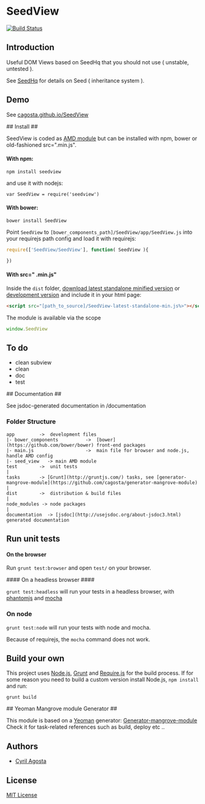 # SeedView  
[![Build Status](https://secure.travis-ci.org/cagosta/SeedView.png?branch=master)](https://travis-ci.org/cagosta/SeedView)


## Introduction ##
Useful DOM Views based on SeedHq that you should not use ( unstable, untested ).


See [SeedHq](https://github.com/cagosta/SeedHq) for details on Seed ( inheritance system ).  


## Demo ##
See [cagosta.github.io/SeedView](http://cagosta.github.io/SeedView) 

## Install ##

SeedView is coded as [AMD module](http://requirejs.org/docs/whyamd.html) but can be installed with npm, bower or old-fashioned src=".min.js".

#### With npm: ####

```
npm install seedview
```

and use it with nodejs: 
```
var SeedView = require('seedview')
```

#### With bower: ####

``` 
bower install SeedView
```

Point `SeedView` to `[bower_components_path]/SeedView/app/SeedView.js` into your requirejs path config 
and load it with requirejs:  

```javascript
require(['SeedView/SeedView'], function( SeedView ){

})
```


#### With src=" .min.js" ####


Inside the `dist` folder, [download latest standalone minified version](https://raw.github.com/cagosta/SeedView/master/dist/SeedView-latest-standalone-min.js) or [development version](https://raw.github.com/cagosta/SeedView/master/dist/SeedView-latest-standalone.js) and include it in your html page:

```html
<script src="[path_to_source]/SeedView-latest-standalone-min.js%>"></script>
```

The module is available via the scope 

```javascript
window.SeedView
```

## To do ##

*  clean subview
*  clean 
*  doc 
*  test

## Documentation ##

See jsdoc-generated documentation in /documentation  

### Folder Structure ###

    app         ->  development files
    |- bower_components          ->  [bower](https://github.com/bower/bower) front-end packages
    |- main.js                   ->  main file for browser and node.js, handle AMD config
    |- seed_view   -> main AMD module
    test        ->  unit tests
    |
    tasks       -> [Grunt](http://gruntjs.com/) tasks, see [generator-mangrove-module](https://github.com/cagosta/generator-mangrove-module)
    |
    dist        ->  distribution & build files
    |
    node_modules -> node packages
    |
    documentation  -> [jsdoc](http://usejsdoc.org/about-jsdoc3.html) generated documentation 


## Run unit tests ##

#### On the browser ####

Run `grunt test:browser` and open `test/` on your browser.

#### On a headless browser ####

`grunt test:headless` will run your tests in a headless browser, with [phantomjs](http://phantomjs.org/) and [mocha](http://mochajs.org/)

### On node ####

`grunt test:node` will run your tests with node and mocha.  

Because of requirejs, the `mocha` command does not work.


## Build your own ##

This project uses [Node.js](http://nodejs.org/), [Grunt](http://gruntjs.com/) and [Require.js](http://requirejs.org/docs/optimization.html) for the build process. If for some reason you need to build a custom version install Node.js, `npm install` and run:

    grunt build

## Yeoman Mangrove module Generator ##

This module is based on a [Yeoman](https://github.com/yeoman/yeoman/wiki/Getting-Started) generator: [Generator-mangrove-module](https://github.com/cagosta/generator-mangrove-module)  
Check it for task-related references such as build, deploy etc ..


## Authors ##
* [Cyril Agosta](https://github.com/cagosta)


## License ##

[MIT License](http://www.opensource.org/licenses/mit-license.php)


